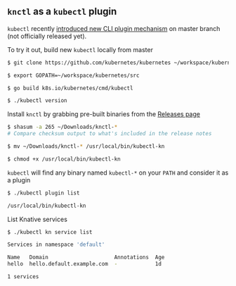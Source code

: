 ## `knctl` as a `kubectl` plugin

`kubectl` recently [introduced new CLI plugin mechanism](https://github.com/kubernetes/kubernetes/pull/66876) on master branch (not officially released yet).

To try it out, build new `kubectl` locally from master

```bash
$ git clone https://github.com/kubernetes/kubernetes ~/workspace/kubernetes/src/k8s.io/kubernetes

$ export GOPATH=~/workspace/kubernetes/src

$ go build k8s.io/kubernetes/cmd/kubectl

$ ./kubectl version
```

Install `knctl` by grabbing pre-built binaries from the [Releases page](https://github.com/cppforlife/knctl/releases)

```bash
$ shasum -a 265 ~/Downloads/knctl-*
# Compare checksum output to what's included in the release notes

$ mv ~/Downloads/knctl-* /usr/local/bin/kubectl-kn

$ chmod +x /usr/local/bin/kubectl-kn
```

`kubectl` will find any binary named `kubectl-*` on your `PATH` and consider it as a plugin

```bash
$ ./kubectl plugin list

/usr/local/bin/kubectl-kn
```

List Knative services

```bash
$ ./kubectl kn service list

Services in namespace 'default'

Name   Domain                     Annotations  Age
hello  hello.default.example.com  -            1d

1 services
```
